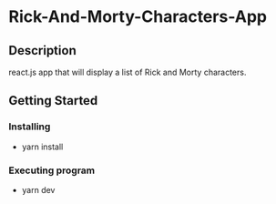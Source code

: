 # Rick-And-Morty-Characters-App

## Description

react.js app that will display a list of Rick and Morty characters.

## Getting Started

### Installing

- yarn install

### Executing program

- yarn dev
